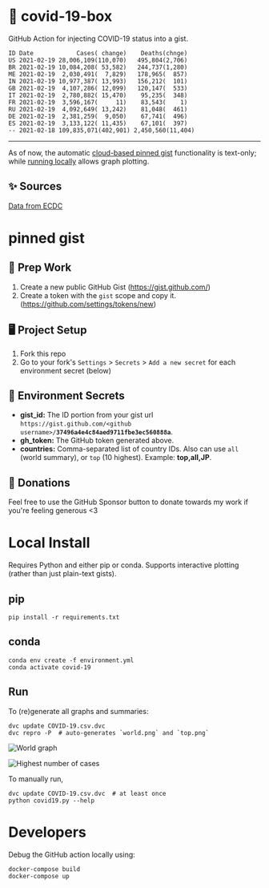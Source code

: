 # 🏥 covid-19-box

GitHub Action for injecting COVID-19 status into a gist.

```
ID Date            Cases( change)    Deaths(chnge)
US 2021-02-19 28,006,109(110,070)   495,804(2,706)
BR 2021-02-19 10,084,208( 53,582)   244,737(1,280)
ME 2021-02-19  2,030,491(  7,829)   178,965(  857)
IN 2021-02-19 10,977,387( 13,993)   156,212(  101)
GB 2021-02-19  4,107,286( 12,099)   120,147(  533)
IT 2021-02-19  2,780,882( 15,470)    95,235(  348)
FR 2021-02-19  3,596,167(     11)    83,543(    1)
RU 2021-02-19  4,092,649( 13,242)    81,048(  461)
DE 2021-02-19  2,381,259(  9,050)    67,741(  496)
ES 2021-02-19  3,133,122( 11,435)    67,101(  397)
-- 2021-02-18 109,835,071(402,901) 2,450,560(11,404)
```

---

As of now, the automatic [cloud-based pinned gist](#pinned-gist) functionality is text-only;
while [running locally](#local-install) allows graph plotting.

## ✨ Sources

[Data from ECDC](https://www.ecdc.europa.eu/en/publications-data/download-todays-data-geographic-distribution-covid-19-cases-worldwide)

# pinned gist

## 🎒 Prep Work
1. Create a new public GitHub Gist (https://gist.github.com/)
1. Create a token with the `gist` scope and copy it. (https://github.com/settings/tokens/new)

## 🖥 Project Setup
1. Fork this repo
1. Go to your fork's `Settings` > `Secrets` > `Add a new secret` for each environment secret (below)

## 🤫 Environment Secrets
- **gist_id:** The ID portion from your gist url `https://gist.github.com/<github username>/`**`37496a4e4c84aed9711fbe3ec560888a`**.
- **gh_token:** The GitHub token generated above.
- **countries:** Comma-separated list of country IDs. Also can use `all` (world summary), or `top` (10 highest). Example: **top,all,JP**.

## 💸 Donations

Feel free to use the GitHub Sponsor button to donate towards my work if you're feeling generous <3

# Local Install

Requires Python and either pip or conda. Supports interactive plotting (rather than just plain-text gists).

## pip

```
pip install -r requirements.txt
```

## conda

```
conda env create -f environment.yml
conda activate covid-19
```

## Run

To (re)generate all graphs and summaries:

```
dvc update COVID-19.csv.dvc
dvc repro -P  # auto-generates `world.png` and `top.png`
```

![World graph](world.png)

![Highest number of cases](top.png)

To manually run,

```
dvc update COVID-19.csv.dvc  # at least once
python covid19.py --help
```

# Developers

Debug the GitHub action locally using:

```
docker-compose build
docker-compose up
```
